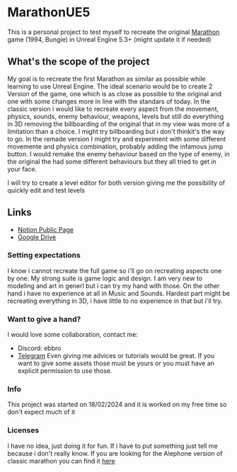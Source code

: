 # MarathonUE5
This is a personal project to test myself to recreate the original [Marathon](https://alephone.lhowon.org/) game (1994, Bungie) in Unreal Engine 5.3+ (might update it if needed)

## What's the scope of the project
My goal is to recreate the first Marathon as similar as possible while learning to use Unreal Engine. 
The ideal scenario would be to create 2 Version of the game, one which is as close as possible to the original and one with some changes more in line with the standars of today.
In the classic version i would like to recreate every aspect from the movement, physics, sounds, enemy behaviour, weapons, levels but still do everything in 3D removing the billboarding of the original that in my view was more of a limitation than a choice. I might try billboarding but i don't thinkit's the way to go.
In the remade version I might try and experiment with some different movemente and physics combination, probably adding the infamous jump button. I would remake the enemy behaviour based on the type of enemy, in the original the had some different behaviours but they all tried to get in your face. 

I will try to create a level editor for both version giving me the possibility of quickly edit and test levels


## Links
- [Notion Public Page](https://ebbro.notion.site/Marathon-UE5-Public-Page-e2d7517c607e429ebfd93483c6c9209f)
- [Google Drive](https://drive.google.com/drive/folders/1WEWNGlHYbKDWqySQfUR3UPvvLHhSaC2o?usp=sharing)

### Setting expectations
I know i cannot recreate the full game so i'll go on recreating aspects one by one. My strong suite is game logic and design. I am very new to modeling and art in generl but i can try my hand with those. On the other hand i have no experience at all in Music and Sounds.
Hardest part might be recreating everything in 3D, i have little to no experience in that but i'll try.

### Want to give a hand?
I would love some collaboration, contact me:
- Discord: ebbro
- [Telegram](https://t.me/Ebbro_Edo)
Even giving me advices or tutorials would be great.
If you want to give some assets those must be yours or you must have an explicit permission to use those.

### Info
This project was started on 18/02/2024 and it is worked on my free time so don't expect much of it

### Licenses
I have no idea, just doing it for fun. If i have to put something just tell me because i don't really know.
If you are looking for the Alephone version of classic marathon you can find it [here](https://github.com/Aleph-One-Marathon/alephone)
